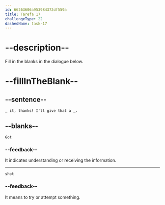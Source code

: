 ```yaml
---
id: 66263606a953984372df559a
title: Tarefa 17
challengeType: 22
dashedName: task-17
---
```


<!--
AUDIO REFERENCE:
Tom: Got it, thanks! I'll give that a shot.
-->

# --description--

Fill in the blanks in the dialogue below.

# --fillInTheBlank--

## --sentence--

`_ it, thanks! I'll give that a _.`

## --blanks--

`Got`

### --feedback--

It indicates understanding or receiving the information.

---

`shot`

### --feedback--

It means to try or attempt something.
